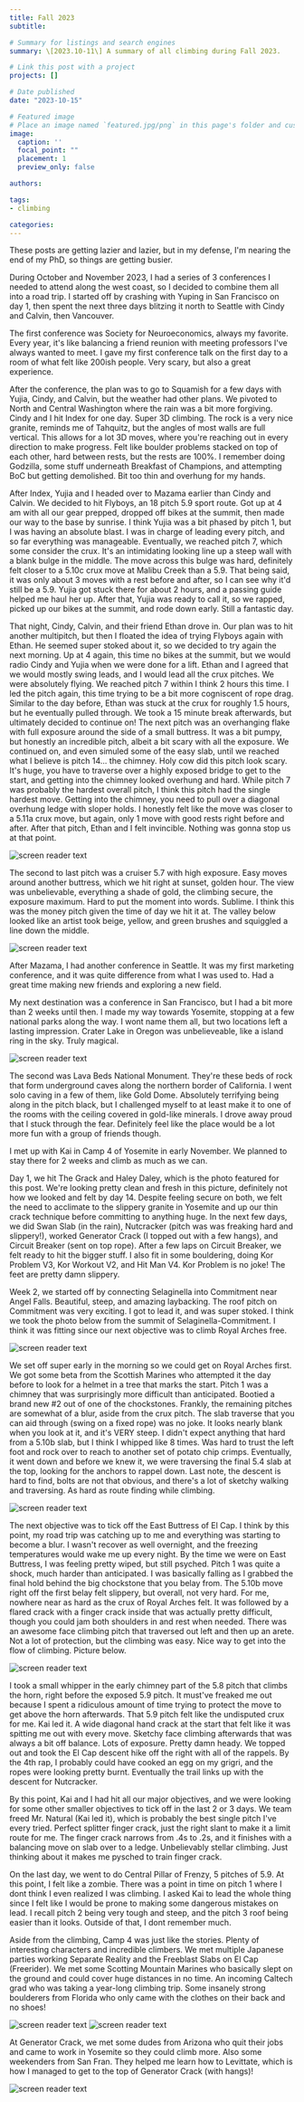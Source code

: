 ```yaml
---
title: Fall 2023
subtitle: 

# Summary for listings and search engines
summary: \[2023.10-11\] A summary of all climbing during Fall 2023.

# Link this post with a project
projects: []

# Date published
date: "2023-10-15"

# Featured image
# Place an image named `featured.jpg/png` in this page's folder and customize its options here.
image:
  caption: ''
  focal_point: ""
  placement: 1
  preview_only: false

authors:

tags:
- climbing

categories:
---
```


These posts are getting lazier and lazier, but in my defense, I'm nearing the end of my PhD, so things are getting busier. 

During October and November 2023, I had a series of 3 conferences I needed to attend along the west coast, so I decided to combine them all into a road trip. I started off by crashing with Yuping in San Francisco on day 1, then spent the next three days blitzing it north to Seattle with Cindy and Calvin, then Vancouver.

The first conference was Society for Neuroeconomics, always my favorite. Every year, it's like balancing a friend reunion with meeting professors I've always wanted to meet. I gave my first conference talk on the first day to a room of what felt like 200ish people. Very scary, but also a great experience.

After the conference, the plan was to go to Squamish for a few days with Yujia, Cindy, and Calvin, but the weather had other plans. We pivoted to North and Central Washington where the rain was a bit more forgiving. Cindy and I hit Index for one day. Super 3D climbing. The rock is a very nice granite, reminds me of Tahquitz, but the angles of most walls are full vertical. This allows for a lot 3D moves, where you're reaching out in every direction to make progress. Felt like boulder problems stacked on top of each other, hard between rests, but the rests are 100%. I remember doing Godzilla, some stuff underneath Breakfast of Champions, and attempting BoC but getting demolished. Bit too thin and overhung for my hands.

After Index, Yujia and I headed over to Mazama earlier than Cindy and Calvin. We decided to hit Flyboys, an 18 pitch 5.9 sport route. Got up at 4 am with all our gear prepped, dropped off bikes at the summit, then made our way to the base by sunrise. I think Yujia was a bit phased by pitch 1, but I was having an absolute blast. I was in charge of leading every pitch, and so far everything was manageable. Eventually, we reached pitch 7, which some consider the crux. It's an intimidating looking line up a steep wall with a blank bulge in the middle. The move across this bulge was hard, definitely felt closer to a 5.10c crux move at Malibu Creek than a 5.9. That being said, it was only about 3 moves with a rest before and after, so I can see why it'd still be a 5.9. Yujia got stuck there for about 2 hours, and a passing guide helped me haul her up. After that, Yujia was ready to call it, so we rapped, picked up our bikes at the summit, and rode down early. Still a fantastic day.

That night, Cindy, Calvin, and their friend Ethan drove in. Our plan was to hit another multipitch, but then I floated the idea of trying Flyboys again with Ethan. He seemed super stoked about it, so we decided to try again the next morning. Up at 4 again, this time no bikes at the summit, but we would radio Cindy and Yujia when we were done for a lift. Ethan and I agreed that we would mostly swing leads, and I would lead all the crux pitches. We were absolutely flying. We reached pitch 7 within I think 2 hours this time. I led the pitch again, this time trying to be a bit more cogniscent of rope drag. Similar to the day before, Ethan was stuck at the crux for roughly 1.5 hours, but he eventually pulled through. We took a 15 minute break afterwards, but ultimately decided to continue on! The next pitch was an overhanging flake with full exposure around the side of a small buttress. It was a bit pumpy, but honestly an incredible pitch, albeit a bit scary with all the exposure. We continued on, and even simuled some of the easy slab, until we reached what I believe is pitch 14... the chimney. Holy cow did this pitch look scary. It's huge, you have to traverse over a highly exposed bridge to get to the start, and getting into the chimney looked overhung and hard. While pitch 7 was probably the hardest overall pitch, I think this pitch had the single hardest move. Getting into the chimney, you need to pull over a diagonal overhung ledge with sloper holds. I honestly felt like the move was closer to a 5.11a crux move, but again, only 1 move with good rests right before and after. After that pitch, Ethan and I felt invincible. Nothing was gonna stop us at that point.

![screen reader text](flyboysa.jpg "Flyboys, either Ethan or I in red")

The second to last pitch was a cruiser 5.7 with high exposure. Easy moves around another buttress, which we hit right at sunset, golden hour. The view was unbelievable, everything a shade of gold, the climbing secure, the exposure maximum. Hard to put the moment into words. Sublime. I think this was the money pitch given the time of day we hit it at. The valley below looked like an artist took beige, yellow, and green brushes and squiggled a line down the middle. 

![screen reader text](flyboysb.jpg "Flyboys Money Pitch")

After Mazama, I had another conference in Seattle. It was my first marketing conference, and it was quite difference from what I was used to. Had a great time making new friends and exploring a new field.

My next destination was a conference in San Francisco, but I had a bit more than 2 weeks until then. I made my way towards Yosemite, stopping at a few national parks along the way. I wont name them all, but two locations left a lasting impression. Crater Lake in Oregon was unbelieveable, like a island ring in the sky. Truly magical.


![screen reader text](craterlake.jpg "Crater Lake")

The second was Lava Beds National Monument. They're these beds of rock that form underground caves along the northern border of California. I went solo caving in a few of them, like Gold Dome. Absolutely terrifying being along in the pitch black, but I challenged myself to at least make it to one of the rooms with the ceiling covered in gold-like minerals. I drove away proud that I stuck through the fear. Definitely feel like the place would be a lot more fun with a group of friends though.

I met up with Kai in Camp 4 of Yosemite in early November. We planned to stay there for 2 weeks and climb as much as we can.

Day 1, we hit The Grack and Haley Daley, which is the photo featured for this post. We're looking pretty clean and fresh in this picture, definitely not how we looked and felt by day 14. Despite feeling secure on both, we felt the need to acclimate to the slippery granite in Yosemite and up our thin crack technique before committing to anything huge. In the next few days, we did Swan Slab (in the rain), Nutcracker (pitch was was freaking hard and slippery!), worked Generator Crack (I topped out with a few hangs), and Circuit Breaker (sent on top rope). After a few laps on Circuit Breaker, we felt ready to hit the bigger stuff. I also fit in some bouldering, doing Kor Problem V3, Kor Workout V2, and Hit Man V4. Kor Problem is no joke! The feet are pretty damn slippery.

Week 2, we started off by connecting Selaginella into Commitment near Angel Falls. Beautiful, steep, and amazing laybacking. The roof pitch on Commitment was very exciting. I got to lead it, and was super stoked. I think we took the photo below from the summit of Selaginella-Commitment. I think it was fitting since our next objective was to climb Royal Arches free.

![screen reader text](view.jpg "Royal Arches on the left. Half Dome in the center.")

We set off super early in the morning so we could get on Royal Arches first. We got some beta from the Scottish Marines who attempted it the day before to look for a helmet in a tree that marks the start. Pitch 1 was a chimney that was surprisingly more difficult than anticipated. Bootied a brand new #2 out of one of the chockstones. Frankly, the remaining pitches are somewhat of a blur, aside from the crux pitch. The slab traverse that you can aid through (swing on a fixed rope) was no joke. It looks nearly blank when you look at it, and it's VERY steep. I didn't expect anything that hard from a 5.10b slab, but I think I whipped like 8 times. Was hard to trust the left foot and rock over to reach to another set of potato chip crimps. Eventually, it went down and before we knew it, we were traversing the final 5.4 slab at the top, looking for the anchors to rappel down. Last note, the descent is hard to find, bolts are not that obvious, and there's a lot of sketchy walking and traversing. As hard as route finding while climbing.

![screen reader text](royal.jpeg "Royal Arches descent")

The next objective was to tick off the East Buttress of El Cap. I think by this point, my road trip was catching up to me and everything was starting to become a blur. I wasn't recover as well overnight, and the freezing temperatures would wake me up every night. By the time we were on East Buttress, I was feeling pretty wiped, but still psyched. Pitch 1 was quite a shock, much harder than anticipated. I was basically falling as I grabbed the final hold behind the big chockstone that you belay from. The 5.10b move right off the first belay felt slippery, but overall, not very hard. For me, nowhere near as hard as the crux of Royal Arches felt. It was followed by a flared crack with a finger crack inside that was actually pretty difficult, though you could jam both shoulders in and rest when needed. There was an awesome face climbing pitch that traversed out left and then up an arete. Not a lot of protection, but the climbing was easy. Nice way to get into the flow of climbing. Picture below.

![screen reader text](eastbuttress.jpeg "East Buttress")

I took a small whipper in the early chimney part of the 5.8 pitch that climbs the horn, right before the exposed 5.9 pitch. It must've freaked me out because I spent a ridiculous amount of time trying to protect the move to get above the horn afterwards. That 5.9 pitch felt like the undisputed crux for me. Kai led it. A wide diagonal hand crack at the start that felt like it was spitting me out with every move. Sketchy face climbing afterwards that was always a bit off balance. Lots of exposure. Pretty damn heady. We topped out and took the El Cap descent hike off the right with all of the rappels. By the 4th rap, I probably could have cooked an egg on my grigri, and the ropes were looking pretty burnt. Eventually the trail links up with the descent for Nutcracker.

By this point, Kai and I had hit all our major objectives, and we were looking for some other smaller objectives to tick off in the last 2 or 3 days. We team freed Mr. Natural (Kai led it), which is probably the best single pitch I've every tried. Perfect splitter finger crack, just the right slant to make it a limit route for me. The finger crack narrows from .4s to .2s, and it finishes with a balancing move on slab over to a ledge. Unbelievably stellar climbing. Just thinking about it makes me pysched to train finger crack.

On the last day, we went to do Central Pillar of Frenzy, 5 pitches of 5.9. At this point, I felt like a zombie. There was a point in time on pitch 1 where I dont think I even realized I was climbing. I asked Kai to lead the whole thing since I felt like I would be prone to making some dangerous mistakes on lead. I recall pitch 2 being very tough and steep, and the pitch 3 roof being easier than it looks. Outside of that, I dont remember much. 

Aside from the climbing, Camp 4 was just like the stories. Plenty of interesting characters and incredible climbers. We met multiple Japanese parties working Separate Reality and the Freeblast Slabs on El Cap (Freerider). We met some Scotting Mountain Marines who basically slept on the ground and could cover huge distances in no time. An incoming Caltech grad who was taking a year-long climbing trip. Some insanely strong boulderers from Florida who only came with the clothes on their back and no shoes!

![screen reader text](camp4b.jpg "One of the Japanese teams celebrating their last day")
![screen reader text](camp4.jpg "Morning fog near Swan Slab")

At Generator Crack, we met some dudes from Arizona who quit their jobs and came to work in Yosemite so they could climb more. Also some weekenders from San Fran. They helped me learn how to Levittate, which is how I managed to get to the top of Generator Crack (with hangs)!

![screen reader text](gear.jpg "Holy gear!")

